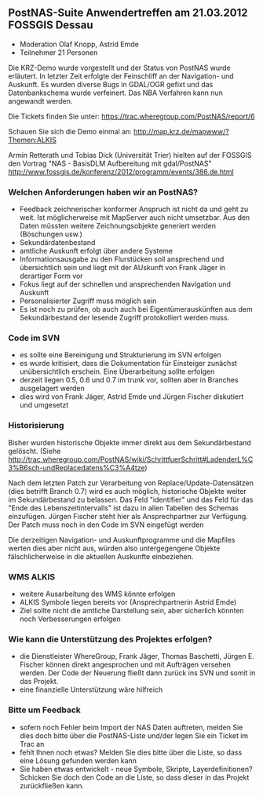 ## PostNAS-Suite Anwendertreffen am 21.03.2012 FOSSGIS Dessau


 - Moderation Olaf Knopp, Astrid Emde
 - Teilnehmer 21 Personen

Die KRZ-Demo wurde vorgestellt und der Status von PostNAS wurde erläutert. In letzter Zeit erfolgte der Feinschliff an der Navigation- und Auskunft. Es wurden diverse Bugs in GDAL/OGR gefixt und das Datenbankschema wurde verfeinert. Das NBA Verfahren kann nun angewandt werden.

Die Tickets finden Sie unter: https://trac.wheregroup.com/PostNAS/report/6

Schauen Sie sich die Demo einmal an: http://map.krz.de/mapwww/?Themen:ALKIS

Armin Retterath und Tobias Dick (Universität Trier) hielten auf der FOSSGIS den Vortrag "NAS - BasisDLM Aufbereitung mit gdal/PostNAS"
http://www.fossgis.de/konferenz/2012/programm/events/386.de.html



### Welchen Anforderungen haben wir an PostNAS? 

 - Feedback zeichnerischer konformer Anspruch ist nicht da und geht zu weit. Ist möglicherweise mit MapServer auch nicht umsetzbar. Aus den Daten müssten weitere Zeichnungsobjekte generiert werden (Böschungen usw.)
 - Sekundärdatenbestand
 - amtliche Auskunft erfolgt über andere Systeme
 - Informationsausgabe zu den Flurstücken soll ansprechend und übersichtlich sein und liegt mit der AUskunft von Frank Jäger in derartiger Form  vor
 - Fokus liegt auf der schnellen und ansprechenden Navigation und Auskunft
 - Personalisierter Zugriff muss möglich sein
 - Es ist noch zu prüfen, ob auch auch bei Eigentümerauskünften aus dem
Sekundärbestand der lesende Zugriff protokolliert werden muss.



### Code im SVN 

 - es sollte eine Bereinigung und Strukturierung im SVN erfolgen
 - es wurde kritisiert, dass die Dokumentation für Einsteiger zunächst unübersichtlich erschein. Eine Überarbeitung sollte erfolgen
 - derzeit liegen 0.5, 0.6 und 0.7 im trunk vor, sollten aber in Branches ausgelagert werden
 - dies wird von Frank Jäger, Astrid Emde und Jürgen Fischer diskutiert und umgesetzt

### Historisierung 
Bisher wurden historische Objekte immer direkt aus dem Sekundärbestand gelöscht.
(Siehe
http://trac.wheregroup.com/PostNAS/wiki/SchrittfuerSchritt#LadenderL%C3%B6sch-undReplacedatens%C3%A4tze)

Nach dem letzten Patch zur Verarbeitung von Replace/Update-Datensätzen (dies betrifft Branch 0.7) wird es auch möglich, historische Objekte weiter im Sekundärbestand zu belassen.
Das Feld "identifier" und das Feld für das "Ende des Lebenszeitintervalls" ist dazu in allen Tabellen des Schemas einzufügen. Jürgen Fischer steht hier als Ansprechpartner zur Verfügung. Der Patch muss noch in den Code im SVN eingefügt werden

Die derzeitigen Navigation- und Auskunftprogramme und die Mapfiles werten dies aber nicht aus, würden also untergegengene Objekte fälschlicherweise in die aktuellen Auskunfte einbeziehen.




### WMS ALKIS 
 - weitere Ausarbeitung des WMS könnte erfolgen
 - ALKIS Symbole liegen bereits vor (Ansprechpartnerin Astrid Emde)
 - Ziel sollte nicht die amtliche Darstellung sein, aber sicherlich könnten noch Verbesserungen erfolgen



### Wie kann die Unterstützung des Projektes erfolgen? 
 - die Dienstleister WhereGroup, Frank Jäger, Thomas Baschetti, Jürgen E. Fischer können direkt angesprochen und mit Aufträgen versehen werden. Der Code der Neuerung fließt dann zurück ins SVN und somit in das Projekt.
 - eine finanzielle Unterstützung wäre hilfreich

### Bitte um Feedback 
 - sofern noch Fehler beim Import der NAS Daten auftreten, melden Sie dies doch bitte über die PostNAS-Liste und/der legen Sie ein Ticket im Trac an
 - fehlt Ihnen noch etwas? Melden Sie dies bitte über die Liste, so dass eine Lösung gefunden werden kann
 - Sie haben etwas entwickelt - neue Symbole, Skripte, Layerdefinitionen? Schicken Sie doch den Code an die Liste, so dass dieser in das Projekt zurückfließen kann.

